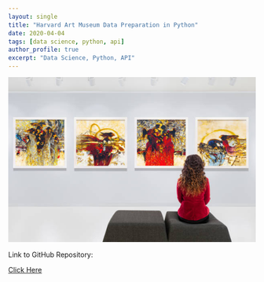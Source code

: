```yaml
---
layout: single
title: "Harvard Art Museum Data Preparation in Python"
date: 2020-04-04
tags: [data science, python, api]
author_profile: true
excerpt: "Data Science, Python, API"
---
```

![Art Museum](/images/art.jpg "Harvard Art Museum Data Preparation in Python")

Link to GitHub Repository:

[Click Here](https://github.com/davidsuffolk/Harvard-Art-Museum-Data-Preparation)
